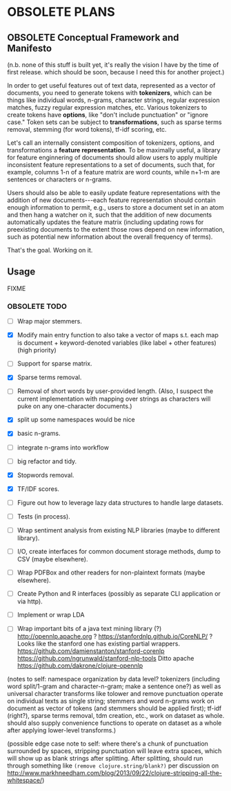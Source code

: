 # OBSOLETE PLANS

## OBSOLETE Conceptual Framework and Manifesto

(n.b. none of this stuff is built yet, it's really the vision I have by the time of first release.  which should be soon, because I need this for another project.)

In order to get useful features out of text data, represented as a vector of documents, you need to generate tokens with **tokenizers**, which can be things like individual words, n-grams, character strings, regular expression matches, fuzzy regular expression matches, etc. Various tokenizers to create tokens have **options**, like "don't include punctuation" or "ignore case." Token sets can be subject to **transformations**, such as sparse terms removal, stemming (for word tokens), tf-idf scoring, etc. 

Let's call an internally consistent composition of tokenizers, options, and transformations a **feature representation**. To be maximally useful, a library for feature enginnering of documents should allow users to apply multiple inconsistent feature representations to a set of documents, such that, for example, columns 1-n of a feature matrix are word counts, while n+1-m are sentences or characters or n-grams. 

Users should also be able to easily update feature representations with the addition of new documents---each feature representation should contain enough information to permit, e.g., users to store a document set in an atom and then hang a watcher on it, such that the addition of new documents automatically updates the feature matrix (including updating rows for preexisting documents to the extent those rows depend on new information, such as potential new information about the overall frequency of terms).

That's the goal. Working on it.

## Usage

FIXME



### OBSOLETE TODO

- [ ] Wrap major stemmers.

- [x] Modify main entry function to also take a vector of maps s.t. each map is document + keyword-denoted variables (like label + other features) (high priority)

- [ ] Support for sparse matrix.

- [x] Sparse terms removal.

- [ ] Removal of short words by user-provided length. (Also, I suspect the current implementation with mapping over strings as characters will puke on any one-character documents.)

- [x] split up some namespaces would be nice

- [x] basic n-grams.

- [ ] integrate n-grams into workflow

- [ ] big refactor and tidy.

- [x] Stopwords removal.

- [x] TF/IDF scores.

- [ ] Figure out how to leverage lazy data structures to handle large datasets.

- [ ] Tests (in process).

- [ ] Wrap sentiment analysis from existing NLP libraries (maybe to different library).

- [ ] I/O, create interfaces for common document storage methods, dump to CSV (maybe elsewhere).

- [ ] Wrap PDFBox and other readers for non-plaintext formats (maybe elsewhere).

- [ ] Create Python and R interfaces (possibly as separate CLI application or via http).

- [ ] Implement or wrap LDA

- [ ] Wrap important bits of a java text mining library (?) http://opennlp.apache.org ? https://stanfordnlp.github.io/CoreNLP/ ? Looks like the stanford one has existing partial wrappers. https://github.com/damienstanton/stanford-corenlp https://github.com/ngrunwald/stanford-nlp-tools Ditto apache https://github.com/dakrone/clojure-opennlp

(notes to self: namespace organization by data level? tokenizers (including word split/1-gram and character-n-gram; make a sentence one?) as well as universal character transforms like tolower and remove punctuation operate on individual texts as single string; stemmers and word n-grams work on document as vector of tokens (and stemmers should be applied first); tf-idf (right?), sparse terms removal, tdm creation, etc., work on dataset as whole.  should also supply convenience functions to operate on dataset as a whole after applying lower-level transforms.)

(possible edge case note to self: where there's a chunk of punctuation surrounded by spaces, stripping punctuation will leave extra spaces, which will show up as blank strings after splitting.  After splitting, should run through something like `(remove clojure.string/blank?)` per discussion on http://www.markhneedham.com/blog/2013/09/22/clojure-stripping-all-the-whitespace/)
